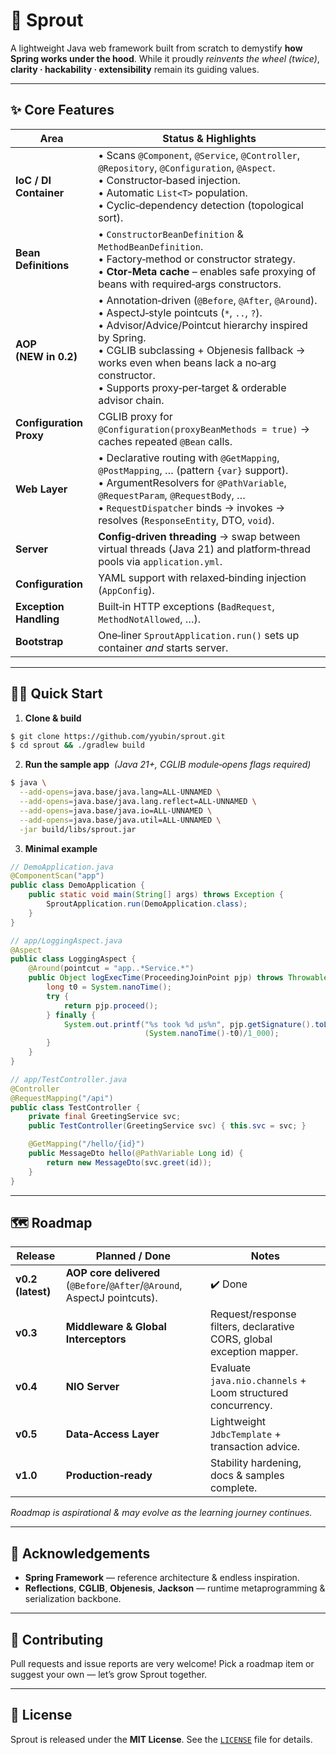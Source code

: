 # 🌱 **Sprout**

A lightweight Java web framework built from scratch to demystify **how Spring works under the hood**. While it proudly *reinvents the wheel (twice)*, **clarity · hackability · extensibility** remain its guiding values.

---

## ✨ Core Features

| Area                    | Status & Highlights                                                                                                                                                                                                                                                                                                      |
| ----------------------- | ------------------------------------------------------------------------------------------------------------------------------------------------------------------------------------------------------------------------------------------------------------------------------------------------------------------------ |
| **IoC / DI Container**  | • Scans `@Component`, `@Service`, `@Controller`, `@Repository`, `@Configuration`, `@Aspect`.<br>• Constructor‑based injection.<br>• Automatic `List<T>` population.<br>• Cyclic‑dependency detection (topological sort).                                                                                                 |
| **Bean Definitions**    | • `ConstructorBeanDefinition` & `MethodBeanDefinition`.<br>• Factory‑method or constructor strategy.<br>• **Ctor‑Meta cache** – enables safe proxying of beans with required‑args constructors.                                                                                                                          |
| **AOP (NEW in 0.2)**    | • Annotation‑driven (`@Before`, `@After`, `@Around`).<br>• AspectJ‑style pointcuts (`*`, `..`, `?`).<br>• Advisor/Advice/Pointcut hierarchy inspired by Spring.<br>• CGLIB subclassing + Objenesis fallback → works even when beans lack a no‑arg constructor.<br>• Supports proxy‑per‑target & orderable advisor chain. |
| **Configuration Proxy** | CGLIB proxy for `@Configuration(proxyBeanMethods = true)` → caches repeated `@Bean` calls.                                                                                                                                                                                                                               |
| **Web Layer**           | • Declarative routing with `@GetMapping`, `@PostMapping`, … (pattern `{var}` support).<br>• ArgumentResolvers for `@PathVariable`, `@RequestParam`, `@RequestBody`, …<br>• `RequestDispatcher` binds → invokes → resolves (`ResponseEntity`, DTO, `void`).                                                               |
| **Server**              | **Config‑driven threading** → swap between virtual threads (Java 21) and platform‑thread pools via `application.yml`.                                                                                                                                                                                                    |
| **Configuration**       | YAML support with relaxed‑binding injection (`AppConfig`).                                                                                                                                                                                                                                                               |
| **Exception Handling**  | Built‑in HTTP exceptions (`BadRequest`, `MethodNotAllowed`, …).                                                                                                                                                                                                                                                          |
| **Bootstrap**           | One‑liner `SproutApplication.run()` sets up container *and* starts server.                                                                                                                                                                                                                                               |

---

## 🏃‍♂️ Quick Start

1. **Clone & build**

```bash
$ git clone https://github.com/yyubin/sprout.git
$ cd sprout && ./gradlew build
```

2. **Run the sample app**  *(Java 21+, CGLIB module‑opens flags required)*

```bash
$ java \
  --add-opens=java.base/java.lang=ALL-UNNAMED \
  --add-opens=java.base/java.lang.reflect=ALL-UNNAMED \
  --add-opens=java.base/java.io=ALL-UNNAMED \
  --add-opens=java.base/java.util=ALL-UNNAMED \
  -jar build/libs/sprout.jar
```

3. **Minimal example**

```java
// DemoApplication.java
@ComponentScan("app")
public class DemoApplication {
    public static void main(String[] args) throws Exception {
        SproutApplication.run(DemoApplication.class);
    }
}
```

```java
// app/LoggingAspect.java
@Aspect
public class LoggingAspect {
    @Around(pointcut = "app..*Service.*")
    public Object logExecTime(ProceedingJoinPoint pjp) throws Throwable {
        long t0 = System.nanoTime();
        try {
            return pjp.proceed();
        } finally {
            System.out.printf("%s took %d µs%n", pjp.getSignature().toLongName(),
                              (System.nanoTime()-t0)/1_000);
        }
    }
}
```

```java
// app/TestController.java
@Controller
@RequestMapping("/api")
public class TestController {
    private final GreetingService svc;
    public TestController(GreetingService svc) { this.svc = svc; }

    @GetMapping("/hello/{id}")
    public MessageDto hello(@PathVariable Long id) {
        return new MessageDto(svc.greet(id));
    }
}
```

---

## 🗺️ Roadmap

| Release           | Planned / Done                                                            | Notes                                                                |
| ----------------- | ------------------------------------------------------------------------- | -------------------------------------------------------------------- |
| **v0.2 (latest)** | **AOP core delivered** (`@Before`/`@After`/`@Around`, AspectJ pointcuts). | ✔️ Done                                                              |
| **v0.3**          | **Middleware & Global Interceptors**                                      | Request/response filters, declarative CORS, global exception mapper. |
| **v0.4**          | **NIO Server**                                                            | Evaluate `java.nio.channels` + Loom structured concurrency.          |
| **v0.5**          | **Data‑Access Layer**                                                     | Lightweight `JdbcTemplate` + transaction advice.                     |
| **v1.0**          | **Production‑ready**                                                      | Stability hardening, docs & samples complete.                        |

*Roadmap is aspirational & may evolve as the learning journey continues.*

---

## 🙏 Acknowledgements

* **Spring Framework** — reference architecture & endless inspiration.
* **Reflections**, **CGLIB**, **Objenesis**, **Jackson** — runtime metaprogramming & serialization backbone.

---

## 🤝 Contributing

Pull requests and issue reports are very welcome! Pick a roadmap item or suggest your own — let’s grow Sprout together.

---

## 📜 License

Sprout is released under the **MIT License**. See the [`LICENSE`](LICENSE) file for details.
